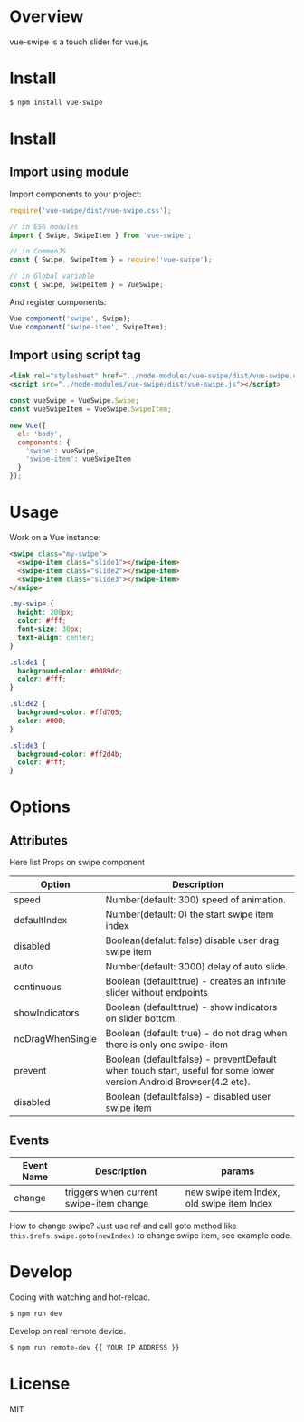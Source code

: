 # Overview

vue-swipe is a touch slider for vue.js.

# Install

```bash
$ npm install vue-swipe
```

# Install

## Import using module
Import components to your project:

```JavaScript
require('vue-swipe/dist/vue-swipe.css');

// in ES6 modules
import { Swipe, SwipeItem } from 'vue-swipe';

// in CommonJS
const { Swipe, SwipeItem } = require('vue-swipe');

// in Global variable
const { Swipe, SwipeItem } = VueSwipe;
```

And register components:

```javascript
Vue.component('swipe', Swipe);
Vue.component('swipe-item', SwipeItem);
```

## Import using script tag

``` HTML
<link rel="stylesheet" href="../node-modules/vue-swipe/dist/vue-swipe.css" charset="utf-8">
<script src="../node-modules/vue-swipe/dist/vue-swipe.js"></script>
```

```JavaScript
const vueSwipe = VueSwipe.Swipe;
const vueSwipeItem = VueSwipe.SwipeItem;

new Vue({
  el: 'body',
  components: {
    'swipe': vueSwipe,
    'swipe-item': vueSwipeItem
  }
});
```

# Usage

Work on a Vue instance:

```HTML
<swipe class="my-swipe">
  <swipe-item class="slide1"></swipe-item>
  <swipe-item class="slide2"></swipe-item>
  <swipe-item class="slide3"></swipe-item>
</swipe>
```

```CSS
.my-swipe {
  height: 200px;
  color: #fff;
  font-size: 30px;
  text-align: center;
}

.slide1 {
  background-color: #0089dc;
  color: #fff;
}

.slide2 {
  background-color: #ffd705;
  color: #000;
}

.slide3 {
  background-color: #ff2d4b;
  color: #fff;
}
```

# Options
## Attributes
Here list Props on swipe component

| Option | Description |
| ----- | ----- |
| speed | Number(default: 300) speed of animation. |
| defaultIndex |  Number(default: 0) the start swipe item index |
| disabled | Boolean(defalut: false) disable user drag swipe item |
| auto | Number(default: 3000) delay of auto slide. |
| continuous | Boolean (default:true) - creates an infinite slider without endpoints |
| showIndicators | Boolean (default:true) - show indicators on slider bottom. |
| noDragWhenSingle | Boolean (default: true) - do not drag when there is only one swipe-item
| prevent | Boolean (default:false) - preventDefault when touch start, useful for some lower version Android Browser(4.2 etc). |
| disabled | Boolean (default:false) - disabled user swipe item |

## Events

| Event Name | Description | params |
| ----- | ----- | ----- |
| change | triggers when current swipe-item change | new swipe item Index, old swipe item Index |

How to change swipe?
Just use ref and call goto method like `this.$refs.swipe.goto(newIndex)` to change swipe item, see example code.

# Develop

Coding with watching and hot-reload.

```bash
$ npm run dev
```

Develop on real remote device.

```bash
$ npm run remote-dev {{ YOUR IP ADDRESS }}
```

# License
MIT
